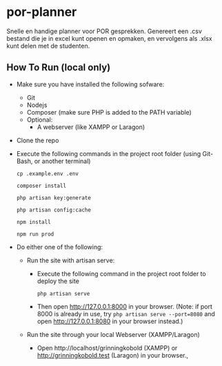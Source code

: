 # por-planner
Snelle en handige planner voor POR gesprekken. Genereert een .csv bestand die je in excel kunt openen en opmaken, en vervolgens als .xlsx kunt delen met de studenten.

## How To Run (local only)

- Make sure you have installed the following sofware:
    - Git
    - Nodejs
    - Composer (make sure PHP is added to the PATH variable)
    - Optional:
        - A webserver (like XAMPP or Laragon)

- Clone the repo

- Execute the following commands in the project root folder (using Git-Bash, or another terminal)

  `cp .example.env .env`
  
  `composer install`
  
  `php artisan key:generate`
  
  `php artisan config:cache`

  `npm install`

  `npm run prod`

- Do either one of the following:
    - Run the site with artisan serve:

        - Execute the following command in the project root folder to deploy the site
    
            `php artisan serve`
    
        - Then open http://127.0.0.1:8000 in your browser. (Note: if port 8000 is already in use, try `php artisan serve --port=8080` and open http://127.0.0.1:8080 in your browser instead.)

    - Run the site through your local Webserver (XAMPP/Laragon)
       
        - Open http://localhost/grinningkobold (XAMPP) or http://grinningkobold.test (Laragon) in your browser.,
